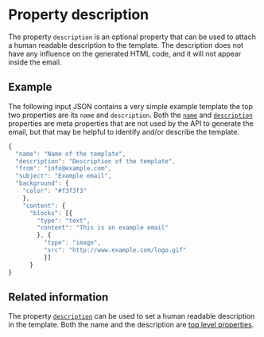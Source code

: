 # Property description

The property `description` is an optional property that can be used to attach 
a human readable description to the template. The description does not have any 
influence on the generated HTML code, and it will not appear inside the email.

## Example

The following input JSON contains a very simple example template the top two 
properties are its `name` and `description`. Both the [`name`](ResponsiveEmail/json/property-name)
and  [`description`](ResponsiveEmail/json/property-description)
properties are meta properties that are not used by the API to generate the
email, but that may be helpful to identify and/or describe the template.

```javascript
{
  "name": "Name of the template",
  "description": "Description of the template",
  "from": "info@example.com",
  "subject": "Example email",
  "background": {
    "color": "#f3f3f3"
    },
    "content": {
      "blocks": [{
        "type": "text",
        "content": "This is an example email"
        }, {
          "type": "image",
          "src": "http://www.example.com/logo.gif"
          }]
      }
}
```

## Related information

The property [`description`](ResponsiveEmail/json/property-description) 
can be used to set a human readable description in the template. Both the name 
and the description are [top level properties](ResponsiveEmail/json/top-level-properties).
